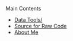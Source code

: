 <p class="main">Main Contents</p>
  <ul class="main">
    <li><a href="downloadabletools/">Data Tools/</a></li>
    <li><a href="github/">Source for Raw Code</a></li>
    <li><a href="about/">About Me</a></li>
  </ul>
</ul>



